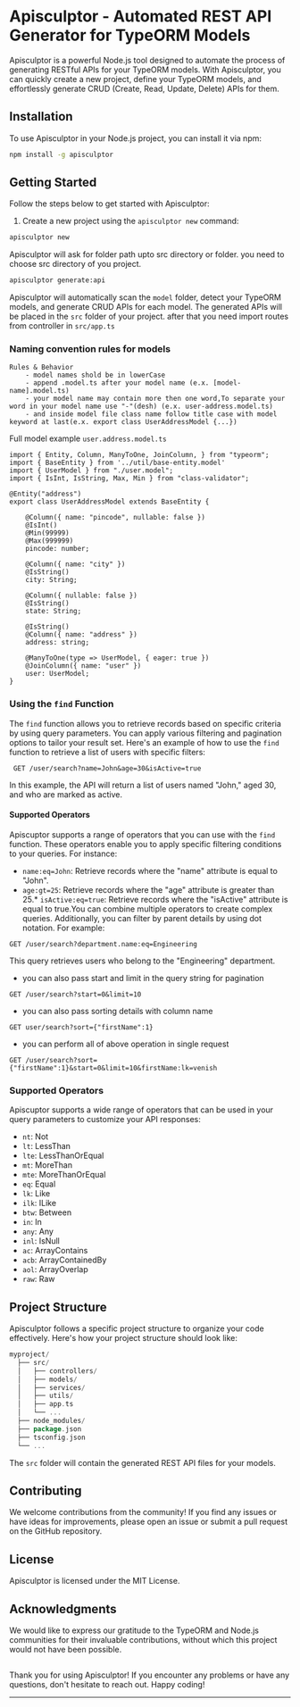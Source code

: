 # Apisculptor - Automated REST API Generator for TypeORM Models
Apisculptor is a powerful Node.js tool designed to automate the process of generating RESTful APIs for your TypeORM models. With Apisculptor, you can quickly create a new project, define your TypeORM models, and effortlessly generate CRUD (Create, Read, Update, Delete) APIs for them.
## Installation
To use Apisculptor in your Node.js project, you can install it via npm:
```bash
npm install -g apisculptor
```

## Getting Started
Follow the steps below to get started with Apisculptor:

1. Create a new project using the `apisculptor new` command:

```bash
apisculptor new 
```

Apisculptor will ask for folder path upto src directory or folder. you need to choose src directory of you project.

```bash
apisculptor generate:api
```

Apisculptor will automatically scan the `model` folder, detect your TypeORM models, and generate CRUD APIs for each model. The generated APIs will be placed in the `src` folder of your project.
after that you need import routes from controller in `src/app.ts`

### Naming convention rules for models
```
Rules & Behavior
    - model names shold be in lowerCase
    - append .model.ts after your model name (e.x. [model-name].model.ts)
    - your model name may contain more then one word,To separate your word in your model name use "-"(desh) (e.x. user-address.model.ts)
    - and inside model file class name follow title case with model keyword at last(e.x. export class UserAddressModel {...})
```
Full model example `user.address.model.ts`
```
import { Entity, Column, ManyToOne, JoinColumn, } from "typeorm";
import { BaseEntity } from '../util/base-entity.model'
import { UserModel } from "./user.model";
import { IsInt, IsString, Max, Min } from "class-validator";

@Entity("address")
export class UserAddressModel extends BaseEntity {

    @Column({ name: "pincode", nullable: false })
    @IsInt()
    @Min(99999)
    @Max(999999)
    pincode: number;

    @Column({ name: "city" })
    @IsString()
    city: String;

    @Column({ nullable: false })
    @IsString()
    state: String;

    @IsString()
    @Column({ name: "address" })
    address: string;

    @ManyToOne(type => UserModel, { eager: true })
    @JoinColumn({ name: "user" })
    user: UserModel;
}
```

### Using the `find` Function
The `find` function allows you to retrieve records based on specific criteria by using query parameters. You can apply various filtering and pagination options to tailor your result set.
Here's an example of how to use the `find` function to retrieve a list of users with specific filters:
```http
 GET /user/search?name=John&age=30&isActive=true
```

In this example, the API will return a list of users named "John," aged 30, and who are marked as active.
#### Supported Operators
Apiscuptor supports a range of operators that you can use with the `find` function. These operators enable you to apply specific filtering conditions to your queries. For instance:
* `name:eq=John`: Retrieve records where the "name" attribute is equal to "John".
* `age:gt=25`: Retrieve records where the "age" attribute is greater than 25.* `isActive:eq=true`: Retrieve records where the "isActive" attribute is equal to true.You can combine multiple operators to create complex queries. Additionally, you can filter by parent details by using dot notation. For example:
```http
GET /user/search?department.name:eq=Engineering
```

This query retrieves users who belong to the "Engineering" department.
* you can also pass start and limit in the query string for pagination
```http
GET /user/search?start=0&limit=10
```
* you can also pass sorting details with column name
```http
GET user/search?sort={"firstName":1}
```
* you can perform all of above operation in single request
```http
GET /user/search?sort={"firstName":1}&start=0&limit=10&firstName:lk=venish
```

### Supported Operators
Apiscuptor supports a wide range of operators that can be used in your query parameters to customize your API responses:
* `nt`: Not
* `lt`: LessThan
* `lte`: LessThanOrEqual
* `mt`: MoreThan
* `mte`: MoreThanOrEqual
* `eq`: Equal
* `lk`: Like
* `ilk`: ILike
* `btw`: Between
* `in`: In
* `any`: Any
* `inl`: IsNull
* `ac`: ArrayContains
* `acb`: ArrayContainedBy
* `aol`: ArrayOverlap
* `raw`: Raw
## Project Structure
Apisculptor follows a specific project structure to organize your code effectively. Here's how your project structure should look like:
```go
myproject/
  ├── src/
  │   ├── controllers/
  │   ├── models/
  │   ├── services/
  │   ├── utils/
  │   ├── app.ts
  │   └── ...
  ├── node_modules/
  ├── package.json
  ├── tsconfig.json
  └── ...
```

The `src` folder will contain the generated REST API files for your models.

## Contributing
We welcome contributions from the community! If you find any issues or have ideas for improvements, please open an issue or submit a pull request on the GitHub repository.
## License
Apisculptor is licensed under the MIT License.
## Acknowledgments
We would like to express our gratitude to the TypeORM and Node.js communities for their invaluable contributions, without which this project would not have been possible.
##
Thank you for using Apisculptor! If you encounter any problems or have any questions, don't hesitate to reach out. Happy coding!

------------------
